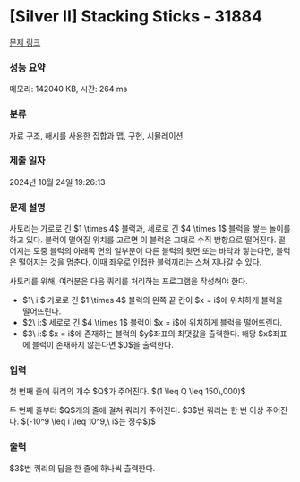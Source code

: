 # [Silver II] Stacking Sticks - 31884 

[문제 링크](https://www.acmicpc.net/problem/31884) 

### 성능 요약

메모리: 142040 KB, 시간: 264 ms

### 분류

자료 구조, 해시를 사용한 집합과 맵, 구현, 시뮬레이션

### 제출 일자

2024년 10월 24일 19:26:13

### 문제 설명

<p>사토리는 가로로 긴 $1 \times 4$ 블럭과, 세로로 긴 $4 \times 1$ 블럭을 쌓는 놀이를 하고 있다. 블럭이 떨어질 위치를 고르면 이 블럭은 그대로 수직 방향으로 떨어진다. 떨어지는 도중 블럭의 아래쪽 면의 일부분이 다른 블럭의 윗면 또는 바닥과 닿는다면, 블럭은 떨어지는 것을 멈춘다. 이때 좌우로 인접한 블럭끼리는 스쳐 지나갈 수 있다.</p>

<p>사토리를 위해, 여러분은 다음 쿼리를 처리하는 프로그램을 작성해야 한다.</p>

<ul>
	<li>$1\ i:$ 가로로 긴 $1 \times 4$ 블럭의 왼쪽 끝 칸이 $x = i$에 위치하게 블럭을 떨어뜨린다.</li>
	<li>$2\ i:$ 세로로 긴 $4 \times 1$ 블럭이 $x = i$에 위치하게 블럭을 떨어뜨린다.</li>
	<li>$3\ i:$ $x = i$에 존재하는 블럭의 $y$좌표의 최댓값을 출력한다. 해당 $x$좌표에 블럭이 존재하지 않는다면 $0$을 출력한다.</li>
</ul>

### 입력 

 <p>첫 번째 줄에 쿼리의 개수 $Q$가 주어진다. $(1 \leq Q \leq 150\,000)$</p>

<p>두 번째 줄부터 $Q$개의 줄에 걸쳐 쿼리가 주어진다. $3$번 쿼리는 한 번 이상 주어진다. $(-10^9 \leq i \leq 10^9,\ i$는 정수$)$</p>

### 출력 

 <p>$3$번 쿼리의 답을 한 줄에 하나씩 출력한다.</p>

